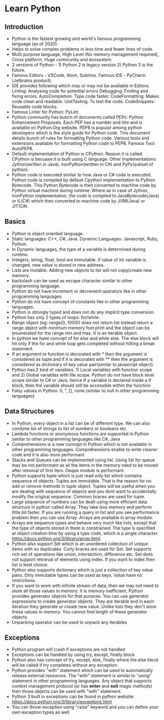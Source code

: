 # Learn Python

## Introduction
- Python is the fastest growing and world's famous programming language (as of 2020).
- Helps to solve complex problems in less time and fewer lines of code.
- Multi purpose language, High Level (No memory management required), Cross platform, Huge community and ecosystem.
- 2 versions of Python - 1) Python 2 is legacy version 2) Python 3 is the future.
- Famous Editors - VSCode, Atom, Sublime. Famous IDE - PyCharm (Jetbrains product).
- IDE provides following which may or may not be available in Editors. Linting: Analysing code for potential errors Debugging: Finding and fixing errors. AutoCompletion: Type code faster. CodeFormatting: Makes code clean and readable. UnitTesting: To test the code. CodeSnippets: Reusable code blocks.
- Famous Linter for Python: PyLint.
- Python community has bunch of documents called PEPs: Python Enhancement Proposals. Each PEP has a number and title and is available on Python.Org website. PEP8 is popular among python developers which is the style guide for Python code. This document details bunch of rules for formatting Python code. Various tools and extensions available for formatting Python code to PEP8. Famous Tool: AutoPEP8.
- Default implementation of Python is CPython. Reason it is called CPython is becuase it is built using C language. Other implementations: Jython(written in Java), IronPython(written in C#) and PyPy(subset of python).
- Python code is executed similar to how Java or C# code is executed. Python code is compiled by default Cpython implementation to Python Bytecode. This Python Bytecode is then converted to machine code by Python virtual machine during runtime. Where as in case of Jython, IronPython implementation, the code is compiled to JavaBytecode(Java) or IL(C#) which then converted to machine code by JVM(Java) or JIT(C#).

## Basics
- Python is object oriented language.
- Static languages: C++, C#, Java. Dynamic Languages: Javascript, Ruby, Python.
- In Dynamic languages, the type of a variable is determined during runtime.
- Integers, string, float, bool are immutable. if value of int variable is changed, new value is stored in new address.
- Lists are mutable. Adding new objects to list will not copy/create new memory.
- backslash can be used as escape character similar to other programming language.
- Python do not have increment or decrement operators like in other programming languages.
- Python do not have concept of constants like in other programming languages.
- Python is strongly typed and does not do any implicit type conversion.
- Python has only 2 types of loops: for/while.
- Range object (eg: range(0, 1000)) does not return list instead return a range object with minimum memory foot print and the object can be enumerated for the range min and max. It is an iterable object.
- In python we have concept of for else and while else. The else block will hit only if the for and while loop gets completed without hitting a break statement.
- If an argument to function is decorated with * then the argument is considered as tuple and if it is decorated with ** then the argument is considered as dictionary of key value pair(similar to javascript object).
- Python has 2 kind of variables. 1) Local variables with function scope and 2) Global variables with file scope. Python do not have block level scope similar to C# or Java, hence if a variable is declared inside a if block, then the variable should still be accessible within the function.
- Falsy values in Python: 0, ", [], none (similar to null in other programming languages)

## Data Structures
- In Python, every object in a list can be of different type. We can also combine list of strings to list of numbers or booleans etc.
- Lambda functions or anonymous functions are supported in Python similar to other programming languages like C#, Java
- Comprehensions is a new concept in Python which is not available in other programming languages. Comprehensions enable to write cleaner code and it is also more performant.
- Stacks and Queues can be implemented using list. Using list for queue may be not performant as all the items in the memory need to be moved after removal of first item. Deque module is performant.
- Python supports tuple which is just read only list which contains sequence of objects. Tuples are immutable. That is the reason for no add or remove methods in tuple object. Tuples will be useful when you are dealing with sequence of objects and you dont want to accidentally modify the original sequence. Common braces are used for tuple.
- Large sequence of numbers can be dealt using more efficient data structure in python called Array. They take less memory and perform little bit faster. If you are running a query in list and you see performance problem then you can use Array. Arrays are available in array module.
- Arrays are sequence types and behave very much like lists, except that the type of objects stored in them is constrained. The type is specified at object creation time by using a type code, which is a single character. https://docs.python.org/3/library/array.html.
- Python also support Set which is an unordered collection of unique items with no duplicates. Curly braces are used for Set. Set supports rich set of operations like union, intersection, difference etc. Set does not support retrieval of elements using index. If you want to index then list is best choice.
- Python also supports dictionary which is just a collection of key value pairs. Only immutable types can be used as keys. Value have no restrictions.
- If you want to work with infinite stream of data, then we may not need to store all those values in memory. It is memory inefficient. Python provides generator objects for that purpose. You can use generator expressions to create generator objects. They are iterable and in each iteration they generate or create new value. Unlike lists they don't store these values in memory. You cannot find length of these generator objects.
- Unpacking operator can be used to unpack any iterables

## Exceptions
- Python program will crash if exceptions are not handled
- Exceptions can be handled by using try, except, finally block
- Python also has concept of try, except, else, finally where the else block will be called if try completes without any exception.
- Python provides "with" statement which can be used to automatically release external resources. The "with" statement is similar to "using" statement in other programming languages. Any object that supports context management protocol (or has __enter__ and __exit__ magic methods) then those objects can be used with "with" statement.
- Python 3 built in exceptions can be found in python website: https://docs.python.org/3/library/exceptions.html
- You can throw exception using "raise" keyword and you can define your own exception types as well